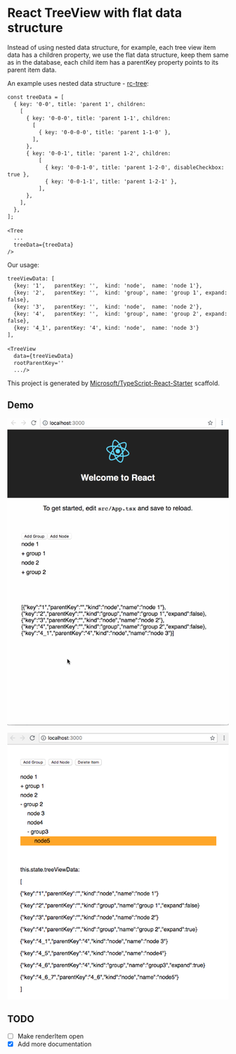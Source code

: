 # React TreeView with flat data structure

Instead of using nested data structure, for example, each tree view item data has a children property, we use the flat data structure, keep them same as in the database, each child item has a parentKey property points to its parent item data.

An example uses nested data structure - [rc-tree](http://react-component.github.io/tree/examples/basic.html):

    const treeData = [
      { key: '0-0', title: 'parent 1', children:
        [
          { key: '0-0-0', title: 'parent 1-1', children:
            [
              { key: '0-0-0-0', title: 'parent 1-1-0' },
            ],
          },
          { key: '0-0-1', title: 'parent 1-2', children:
              [
                { key: '0-0-1-0', title: 'parent 1-2-0', disableCheckbox: true },
                { key: '0-0-1-1', title: 'parent 1-2-1' },
              ],
          },
        ],
      },
    ];

    <Tree
      ...
      treeData={treeData}
    />

Our usage:

    treeViewData: [
      {key: '1',   parentKey: '',  kind: 'node',  name: 'node 1'},
      {key: '2',   parentKey: '',  kind: 'group', name: 'group 1', expand: false},
      {key: '3',   parentKey: '',  kind: 'node',  name: 'node 2'},
      {key: '4',   parentKey: '',  kind: 'group', name: 'group 2', expand: false},
      {key: '4_1', parentKey: '4', kind: 'node',  name: 'node 3'}
    ],

    <TreeView
      data={treeViewData}
      rootParentKey=''
      .../>

This project is generated by [Microsoft/TypeScript-React-Starter](https://github.com/Microsoft/TypeScript-React-Starter) scaffold.

## Demo

![](./art/demo.gif)

![](./art/demo.png)

## TODO

- [ ] Make renderItem open
- [x] Add more documentation

